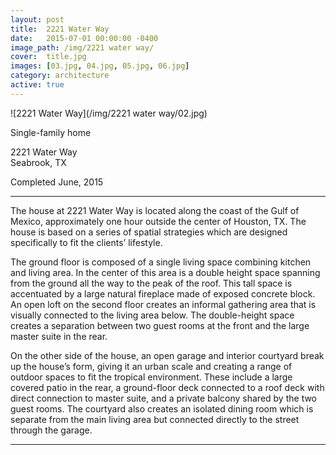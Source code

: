 ```yaml
---
layout: post
title:  2221 Water Way
date:   2015-07-01 00:00:00 -0400
image_path:	/img/2221 water way/
cover:  title.jpg
images: [03.jpg, 04.jpg, 05.jpg, 06.jpg]
category: architecture
active: true
---
```


![2221 Water Way](/img/2221 water way/02.jpg)

Single-family home

2221 Water Way<br>
Seabrook, TX

Completed June, 2015

---

The house at 2221 Water Way is located along the coast of the Gulf of Mexico, approximately one hour outside the center of Houston, TX. The house is based on a series of spatial strategies which are designed specifically to fit the clients’ lifestyle.

The ground floor is composed of a single living space combining kitchen and living area. In the center of this area is a double height space spanning from the ground all the way to the peak of the roof. This tall space is accentuated by a large natural fireplace made of exposed concrete block. An open loft on the second floor creates an informal gathering area that is visually connected to the living area below. The double-height space creates a separation between two guest rooms at the front and the large master suite in the rear.

On the other side of the house, an open garage and interior courtyard break up the house’s form, giving it an urban scale and creating a range of outdoor spaces to fit the tropical environment. These include a large covered patio in the rear, a ground-floor deck connected to a roof deck with direct connection to master suite, and a private balcony shared by the two guest rooms. The courtyard also creates an isolated dining room which is separate from the main living area but connected directly to the street through the garage.

---
